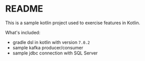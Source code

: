 # README

This is a sample kotlin project used to exercise features in Kotlin.

What's included:

- gradle dsl in kotlin with version `7.0.2`
- sample kafka producer/consumer
- sample jdbc connection with SQL Server

